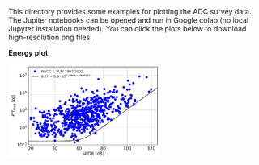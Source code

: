 This directory provides some examples for plotting the ADC survey data. The Jupiter notebooks can be opened and run in Google colab (no local Jupyter installation needed). You can click the plots below to download high-resolution png files.

**Energy plot**

<img src="energy_plot.png" width="300" />

